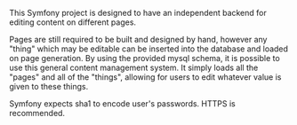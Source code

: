 This Symfony project is designed to have an independent backend for editing content on different pages.

Pages are still required to be built and designed by hand, however any "thing" which may be editable can be inserted into the database and loaded on page generation. By using the provided mysql schema, it is possible to use this general content management system. It simply loads all the "pages" and all of the "things", allowing for users to edit whatever value is given to these things.

Symfony expects sha1 to encode user's passwords. HTTPS is recommended.

